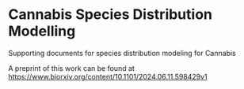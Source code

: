 # Cannabis Species Distribution Modelling
Supporting documents for species distribution modeling for Cannabis

A preprint of this work can be found at https://www.biorxiv.org/content/10.1101/2024.06.11.598429v1
